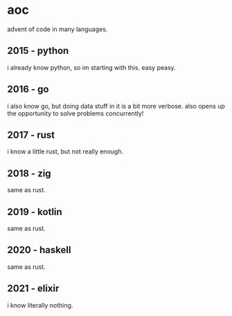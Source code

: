 # aoc
advent of code in many languages.

## 2015 - python
i already know python, so im starting with this. easy peasy.

## 2016 - go
i also know go, but doing data stuff in it is a bit more verbose.
also opens up the opportunity to solve problems concurrently!

## 2017 - rust
i know a little rust, but not really enough.

## 2018 - zig
same as rust.

## 2019 - kotlin
same as rust.

## 2020 - haskell
same as rust.

## 2021 - elixir
i know literally nothing.
